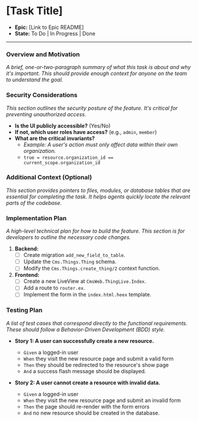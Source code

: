 # [Task Title]

- **Epic:** [Link to Epic README]
- **State:** To Do | In Progress | Done

---

### Overview and Motivation

*A brief, one-or-two-paragraph summary of what this task is about and why it's important. This should provide enough context for anyone on the team to understand the goal.*

### Security Considerations

*This section outlines the security posture of the feature. It's critical for preventing unauthorized access.*

- **Is the UI publicly accessible?** (Yes/No)
- **If not, which user roles have access?** (e.g., `admin`, `member`)
- **What are the critical invariants?**
  - *Example: A user's action must only affect data within their own organization.*
  - `true = resource.organization_id == current_scope.organization_id`

### Additional Context (Optional)

*This section provides pointers to files, modules, or database tables that are essential for completing the task. It helps agents quickly locate the relevant parts of the codebase.*

### Implementation Plan

*A high-level technical plan for how to build the feature. This section is for developers to outline the necessary code changes.*

1. **Backend:**
    - [ ] Create migration `add_new_field_to_table`.
    - [ ] Update the `Cms.Things.Thing` schema.
    - [ ] Modify the `Cms.Things.create_thing/2` context function.
2. **Frontend:**
    - [ ] Create a new LiveView at `CmsWeb.ThingLive.Index`.
    - [ ] Add a route to `router.ex`.
    - [ ] Implement the form in the `index.html.heex` template.

### Testing Plan

*A list of test cases that correspond directly to the functional requirements. These should follow a Behavior-Driven Development (BDD) style.*

- **Story 1: A user can successfully create a new resource.**
  - `Given` a logged-in user
  - `When` they visit the new resource page and submit a valid form
  - `Then` they should be redirected to the resource's show page
  - `And` a success flash message should be displayed.

- **Story 2: A user cannot create a resource with invalid data.**
  - `Given` a logged-in user
  - `When` they visit the new resource page and submit an invalid form
  - `Then` the page should re-render with the form errors
  - `And` no new resource should be created in the database.

